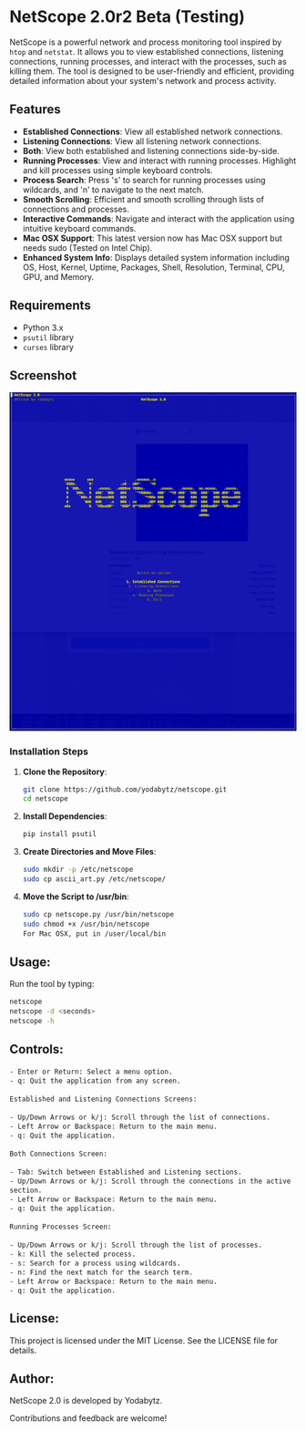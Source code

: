 # NetScope 2.0r2 Beta (Testing)

NetScope is a powerful network and process monitoring tool inspired by `htop` and `netstat`. It allows you to view established connections, listening connections, running processes, and interact with the processes, such as killing them. The tool is designed to be user-friendly and efficient, providing detailed information about your system's network and process activity.

## Features

- **Established Connections**: View all established network connections.
- **Listening Connections**: View all listening network connections.
- **Both**: View both established and listening connections side-by-side.
- **Running Processes**: View and interact with running processes. Highlight and kill processes using simple keyboard controls.
- **Process Search**: Press 's' to search for running processes using wildcards, and 'n' to navigate to the next match.
- **Smooth Scrolling**: Efficient and smooth scrolling through lists of connections and processes.
- **Interactive Commands**: Navigate and interact with the application using intuitive keyboard commands.
- **Mac OSX Support**: This latest version now has Mac OSX support but needs sudo (Tested on Intel Chip).
- **Enhanced System Info**: Displays detailed system information including OS, Host, Kernel, Uptime, Packages, Shell, Resolution, Terminal, CPU, GPU, and Memory.

## Requirements

- Python 3.x
- `psutil` library
- `curses` library

## Screenshot

![NetScope 1.0](https://raw.githubusercontent.com/yodabytz/NetScope-2.0-Beta/main/Screen%20Shot.png?raw=true)

### Installation Steps

1. **Clone the Repository**:
    ```sh
    git clone https://github.com/yodabytz/netscope.git
    cd netscope
    ```

2. **Install Dependencies**:
    ```sh
    pip install psutil
    ```

3. **Create Directories and Move Files**:
    ```sh
    sudo mkdir -p /etc/netscope
    sudo cp ascii_art.py /etc/netscope/
    ```

4. **Move the Script to /usr/bin**:
    ```sh
    sudo cp netscope.py /usr/bin/netscope
    sudo chmod +x /usr/bin/netscope
    For Mac OSX, put in /user/local/bin
    ```

## Usage:

Run the tool by typing:
```sh
netscope
netscope -d <seconds>
netscope -h
```

## Controls:
```- Up/Down Arrows or k/j: Navigate through the menu options.
- Enter or Return: Select a menu option.
- q: Quit the application from any screen.

Established and Listening Connections Screens:

- Up/Down Arrows or k/j: Scroll through the list of connections.
- Left Arrow or Backspace: Return to the main menu.
- q: Quit the application.

Both Connections Screen:

- Tab: Switch between Established and Listening sections.
- Up/Down Arrows or k/j: Scroll through the connections in the active section.
- Left Arrow or Backspace: Return to the main menu.
- q: Quit the application.

Running Processes Screen:

- Up/Down Arrows or k/j: Scroll through the list of processes.
- k: Kill the selected process.
- s: Search for a process using wildcards.
- n: Find the next match for the search term.
- Left Arrow or Backspace: Return to the main menu.
- q: Quit the application.
```

## License:
This project is licensed under the MIT License. See the LICENSE file for details.

## Author:
NetScope 2.0 is developed by Yodabytz. 

Contributions and feedback are welcome!
